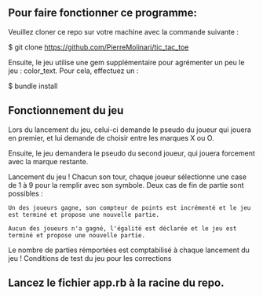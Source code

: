 ## Pour faire fonctionner ce programme:

Veuillez cloner ce repo sur votre machine avec la commande suivante :

  $ git clone https://github.com/PierreMolinari/tic_tac_toe

Ensuite, le jeu utilise une gem supplémentaire pour agrémenter un peu le jeu : color_text. Pour cela, effectuez un :

  $ bundle install

## Fonctionnement du jeu

Lors du lancement du jeu, celui-ci demande le pseudo du joueur qui jouera en premier, et lui demande de choisir entre les marques X ou O.

Ensuite, le jeu demandera le pseudo du second joueur, qui jouera forcement avec la marque restante.

Lancement du jeu ! Chacun son tour, chaque joueur sélectionne une case de 1 à 9 pour la remplir avec son symbole. Deux cas de fin de partie sont possibles :

    Un des joueurs gagne, son compteur de points est incrémenté et le jeu est terminé et propose une nouvelle partie.

    Aucun des joueurs n'a gagné, l'égalité est déclarée et le jeu est terminé et propose une nouvelle partie.

Le nombre de parties rémportées est comptabilisé à chaque lancement du jeu !
Conditions de test du jeu pour les corrections

## Lancez le fichier app.rb à la racine du repo.